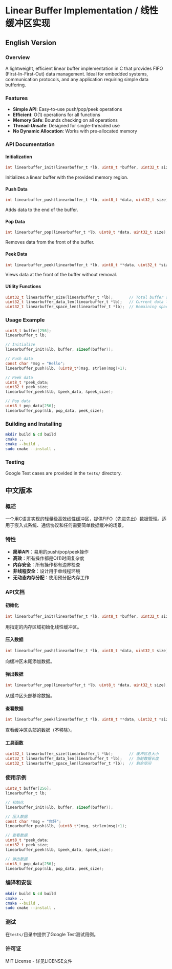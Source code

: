 # Linear Buffer Implementation / 线性缓冲区实现

## English Version

### Overview
A lightweight, efficient linear buffer implementation in C that provides FIFO (First-In-First-Out) data management. Ideal for embedded systems, communication protocols, and any application requiring simple data buffering.

### Features
- **Simple API**: Easy-to-use push/pop/peek operations
- **Efficient**: O(1) operations for all functions
- **Memory Safe**: Bounds checking on all operations
- **Thread-Unsafe**: Designed for single-threaded use
- **No Dynamic Allocation**: Works with pre-allocated memory

### API Documentation

#### Initialization
```c
int linearbuffer_init(linearbuffer_t *lb, uint8_t *buffer, uint32_t size);
```
Initializes a linear buffer with the provided memory region.

#### Push Data
```c
int linearbuffer_push(linearbuffer_t *lb, uint8_t *data, uint32_t size);
```
Adds data to the end of the buffer.

#### Pop Data
```c
int linearbuffer_pop(linearbuffer_t *lb, uint8_t *data, uint32_t size);
```
Removes data from the front of the buffer.

#### Peek Data
```c
int linearbuffer_peek(linearbuffer_t *lb, uint8_t **data, uint32_t *size);
```
Views data at the front of the buffer without removal.

#### Utility Functions
```c
uint32_t linearbuffer_size(linearbuffer_t *lb);       // Total buffer size
uint32_t linearbuffer_data_len(linearbuffer_t *lb);   // Current data length
uint32_t linearbuffer_space_len(linearbuffer_t *lb);  // Remaining space
```

### Usage Example
```c
uint8_t buffer[256];
linearbuffer_t lb;

// Initialize
linearbuffer_init(&lb, buffer, sizeof(buffer));

// Push data
const char *msg = "Hello";
linearbuffer_push(&lb, (uint8_t*)msg, strlen(msg)+1);

// Peek data
uint8_t *peek_data;
uint32_t peek_size;
linearbuffer_peek(&lb, &peek_data, &peek_size);

// Pop data
uint8_t pop_data[256];
linearbuffer_pop(&lb, pop_data, peek_size);
```

### Building and Installing
```bash
mkdir build & cd build
cmake ..
cmake --build .
sudo cmake --install .
```

### Testing
Google Test cases are provided in the `tests/` directory.

## 中文版本

### 概述
一个用C语言实现的轻量级高效线性缓冲区，提供FIFO（先进先出）数据管理。适用于嵌入式系统、通信协议和任何需要简单数据缓冲的场景。

### 特性
- **简单API**：易用的push/pop/peek操作
- **高效**：所有操作都是O(1)时间复杂度
- **内存安全**：所有操作都有边界检查
- **非线程安全**：设计用于单线程环境
- **无动态内存分配**：使用预分配内存工作

### API文档

#### 初始化
```c
int linearbuffer_init(linearbuffer_t *lb, uint8_t *buffer, uint32_t size);
```
用指定的内存区域初始化线性缓冲区。

#### 压入数据
```c
int linearbuffer_push(linearbuffer_t *lb, uint8_t *data, uint32_t size);
```
向缓冲区末尾添加数据。

#### 弹出数据
```c
int linearbuffer_pop(linearbuffer_t *lb, uint8_t *data, uint32_t size);
```
从缓冲区头部移除数据。

#### 查看数据
```c
int linearbuffer_peek(linearbuffer_t *lb, uint8_t **data, uint32_t *size);
```
查看缓冲区头部的数据（不移除）。

#### 工具函数
```c
uint32_t linearbuffer_size(linearbuffer_t *lb);       // 缓冲区总大小
uint32_t linearbuffer_data_len(linearbuffer_t *lb);   // 当前数据长度
uint32_t linearbuffer_space_len(linearbuffer_t *lb);  // 剩余空间
```

### 使用示例
```c
uint8_t buffer[256];
linearbuffer_t lb;

// 初始化
linearbuffer_init(&lb, buffer, sizeof(buffer));

// 压入数据
const char *msg = "你好";
linearbuffer_push(&lb, (uint8_t*)msg, strlen(msg)+1);

// 查看数据
uint8_t *peek_data;
uint32_t peek_size;
linearbuffer_peek(&lb, &peek_data, &peek_size);

// 弹出数据
uint8_t pop_data[256];
linearbuffer_pop(&lb, pop_data, peek_size);
```

### 编译和安装
```bash
mkdir build & cd build
cmake ..
cmake --build .
sudo cmake --install .
```

### 测试
在`tests/`目录中提供了Google Test测试用例。

### 许可证
MIT License - 详见LICENSE文件

